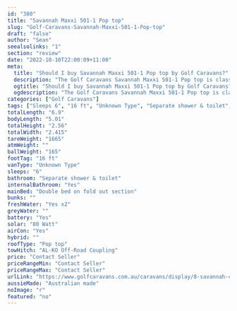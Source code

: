 ```yaml
---
id: "380"
title: "Savannah Maxxi 501-1 Pop top"
slug: "Golf-Caravans-Savannah-Maxxi-501-1-Pop-top"
draft: "false"
author: "Sean"
seealsolinks: "1"
section: "review"
date: "2022-10-10T22:00:09+11:00"
meta:
  title: "Should I buy Savannah Maxxi 501-1 Pop top by Golf Caravans?"
  description: "The Golf Caravans Savannah Maxxi 501-1 Pop top is classed as Unknown Type, and sleeps 6 people. It is Australian made and comes in at 16 ft. It generally has Separate shower & toilet."
  ogtitle: "Should I buy Savannah Maxxi 501-1 Pop top by Golf Caravans?"
  ogdescription: "The Golf Caravans Savannah Maxxi 501-1 Pop top is classed as Unknown Type, and sleeps 6 people. It is Australian made and comes in at 16 ft. It generally has Separate shower & toilet."
categories: ["Golf Caravans"]
tags: ["Sleeps 6", "16 ft", "Unknown Type", "Separate shower & toilet", "Pop top", "Price Unknown", "Australian made"]
totalLength: "6.9"
bodyLength: "5.01"
totalHeight: "2.56"
totalWidth: "2.415"
tareWeight: "1665"
atmWeight: ""
ballWeight: "165"
footTag: "16 ft"
vanType: "Unknown Type"
sleeps: "6"
bathroom: "Separate shower & toilet"
internalBathroom: "Yes"
mainBed: "Double bed on fold out section"
bunks: ""
freshWater: "Yes x2"
greyWater: ""
battery: "Yes"
solar: "80 Watt"
airCon: "Yes"
hybrid: ""
roofType: "Pop top"
towHitch: "AL-KO Off-Road Coupling"
price: "Contact Seller"
priceRangeMin: "Contact Seller"
priceRangeMax: "Contact Seller"
urlLink: "https://www.golfcaravans.com.au/caravans/display/8-savannah-caravan-range-/"
aussieMade: "Australian made"
noImage: "r"
featured: "no"
---
```

